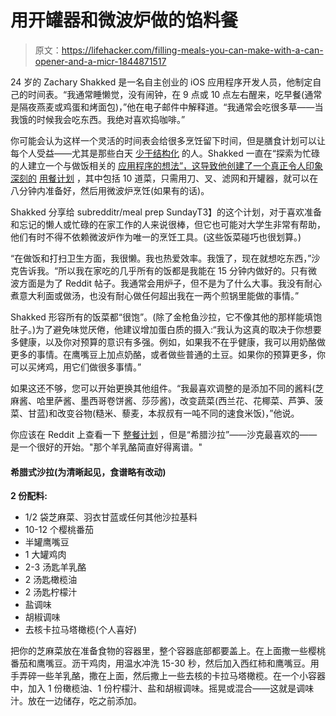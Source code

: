# 用开罐器和微波炉做的馅料餐

> 原文：<https://lifehacker.com/filling-meals-you-can-make-with-a-can-opener-and-a-micr-1844871517>

24 岁的 Zachary Shakked 是一名自主创业的 iOS 应用程序开发人员，他制定自己的时间表。“我通常睡懒觉，没有闹钟，在 9 点或 10 点左右醒来，吃早餐(通常是隔夜燕麦或鸡蛋和烤面包)，”他在电子邮件中解释道。“我通常会吃很多草——当我饿的时候我会吃东西。我绝对喜欢捣咖啡。”



你可能会认为这样一个灵活的时间表会给很多烹饪留下时间，但是膳食计划可以让每个人受益——尤其是那些白天 [少于结构化](https://skillet.lifehacker.com/how-to-eat-like-a-human-even-though-you-work-from-home-1823176244) 的人。Shakked 一直在“探索为忙碌的人建立一个与做饭相关的 [应用程序的想法”，这导致他创建了一个真正令人印象深刻的](https://www.meal.farm) [用餐计划](https://www.reddit.com/r/MealPrepSunday/comments/hzgqzt/zero_cook_meal_prep_10_meals_in_25_minutes_w) ，其中包括 10 道菜，只需用刀、叉、滤网和开罐器，就可以在八分钟内准备好，然后用微波炉烹饪(如果有的话)。

Shakked 分享给 subredditr/meal prep SundayT3】的这个计划，对于喜欢准备和忘记的懒人或忙碌的在家工作的人来说很棒，但它也可能对大学生非常有帮助，他们有时不得不依赖微波炉作为唯一的烹饪工具。(这些饭菜碰巧也很划算。)

“在做饭和打扫卫生方面，我很懒。我也热爱效率。我饿了，现在就想吃东西，”沙克告诉我。“所以我在家吃的几乎所有的饭都是我能在 15 分钟内做好的。只有微波方面是为了 Reddit 帖子。我通常会用炉子，但不是为了什么大事。我没有耐心煮意大利面或做汤，也没有耐心做任何超出我在一两个煎锅里能做的事情。”

Shakked 形容所有的饭菜都“很饱”。(除了金枪鱼沙拉，它不像其他的那样能填饱肚子。)为了避免味觉厌倦，他建议增加蛋白质的摄入:“我认为这真的取决于你想要多健康，以及你对预算的意识有多强。例如，如果我不在乎健康，我可以用奶酪做更多的事情。在鹰嘴豆上加点奶酪，或者做些普通的土豆。如果你的预算更多，你可以买烤鸡，用它们做很多事情。”

如果这还不够，您可以开始更换其他组件。“我最喜欢调整的是添加不同的酱料(芝麻酱、哈里萨酱、墨西哥卷饼酱、莎莎酱)，改变蔬菜(西兰花、花椰菜、芦笋、菠菜、甘蓝)和改变谷物(糙米、藜麦，本叔叔有一吨不同的速食米饭)，”他说。

你应该在 Reddit 上查看一下 [整餐计划](https://www.reddit.com/r/MealPrepSunday/comments/hzgqzt/zero_cook_meal_prep_10_meals_in_25_minutes_w) ，但是“希腊沙拉”——沙克最喜欢的——是一个很好的开始。"那个羊乳酪简直好得离谱。"

#### 希腊式沙拉(为清晰起见，食谱略有改动)

**2 份配料:**

*   1/2 袋芝麻菜、羽衣甘蓝或任何其他沙拉基料
*   10-12 个樱桃番茄
*   半罐鹰嘴豆
*   1 大罐鸡肉
*   2-3 汤匙羊乳酪
*   2 汤匙橄榄油
*   2 汤匙柠檬汁
*   盐调味
*   胡椒调味
*   去核卡拉马塔橄榄(个人喜好)

把你的芝麻菜放在准备食物的容器里，整个容器底部都要盖上。在上面撒一些樱桃番茄和鹰嘴豆。沥干鸡肉，用温水冲洗 15-30 秒，然后加入西红柿和鹰嘴豆。用手弄碎一些羊乳酪，撒在上面，然后撒上一些去核的卡拉马塔橄榄。在一个小容器中，加入 1 份橄榄油、1 份柠檬汁、盐和胡椒调味。摇晃或混合——这就是调味汁。放在一边储存，吃之前添加。